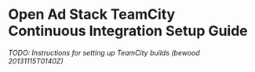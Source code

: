 Open Ad Stack TeamCity Continuous Integration Setup Guide
=========================================================
*TODO: Instructions for setting up TeamCity builds (bewood 20131115T0140Z)*